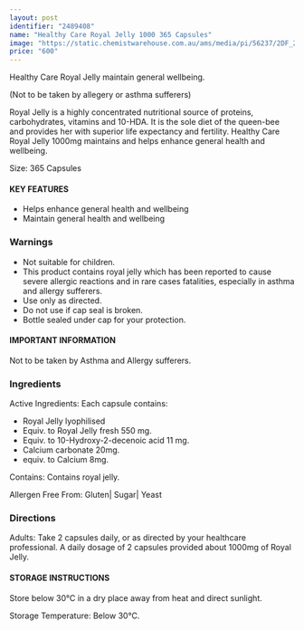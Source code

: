 ```yaml
---
layout: post
identifier: "2489408"
name: "Healthy Care Royal Jelly 1000 365 Capsules"
image: "https://static.chemistwarehouse.com.au/ams/media/pi/56237/2DF_200.jpg"
price: "600"
---
```


Healthy Care Royal Jelly maintain general wellbeing.

(Not to be taken by allegery or asthma sufferers)

Royal Jelly is a highly concentrated nutritional source of proteins, carbohydrates, vitamins and 10-HDA. It is the sole diet of the queen-bee and provides her with superior life expectancy and fertility. Healthy Care Royal Jelly 1000mg maintains and helps enhance general health and wellbeing.

Size: 365 Capsules

#### KEY FEATURES
- Helps enhance general health and wellbeing
- Maintain general health and wellbeing

### Warnings
- Not suitable for children.
- This product contains royal jelly which has been reported to cause severe allergic reactions and in rare cases fatalities, especially in asthma and allergy sufferers.
- Use only as directed.
- Do not use if cap seal is broken.
- Bottle sealed under cap for your protection.

#### IMPORTANT INFORMATION

Not to be taken by Asthma and Allergy sufferers.

### Ingredients
Active Ingredients: Each capsule contains:
- Royal Jelly lyophilised
- Equiv. to Royal Jelly fresh 550 mg.
- Equiv. to 10-Hydroxy-2-decenoic acid 11 mg.
- Calcium carbonate 20mg.
- equiv. to Calcium 8mg.

Contains: Contains royal jelly.

Allergen Free From: Gluten| Sugar| Yeast

### Directions
Adults: Take 2 capsules daily, or as directed by your healthcare professional.
A daily dosage of 2 capsules provided about 1000mg of Royal Jelly.

#### STORAGE INSTRUCTIONS

Store below 30&#8451; in a dry place away from heat and direct sunlight.

Storage Temperature: Below 30&#8451;.